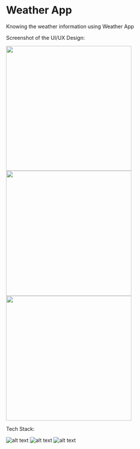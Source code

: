 # Weather App
Knowing the weather information using Weather App

Screenshot of the UI/UX Design:

<img src="https://i.imgur.com/4XH0SdI.png" width="341.5px">

<img src="https://i.imgur.com/vSdPvlV.png" width="341.5px">

<img src="https://i.imgur.com/qh9SsIE.png" width="341.5px">

Tech Stack:

![alt text](https://i.imgur.com/nYUwci7.jpg "JavaScript") 
![alt text](https://i.imgur.com/AvoEJhZ.png "Node.js") 
![alt text](https://i.imgur.com/vHELOY7.png "Webpack.js") 
